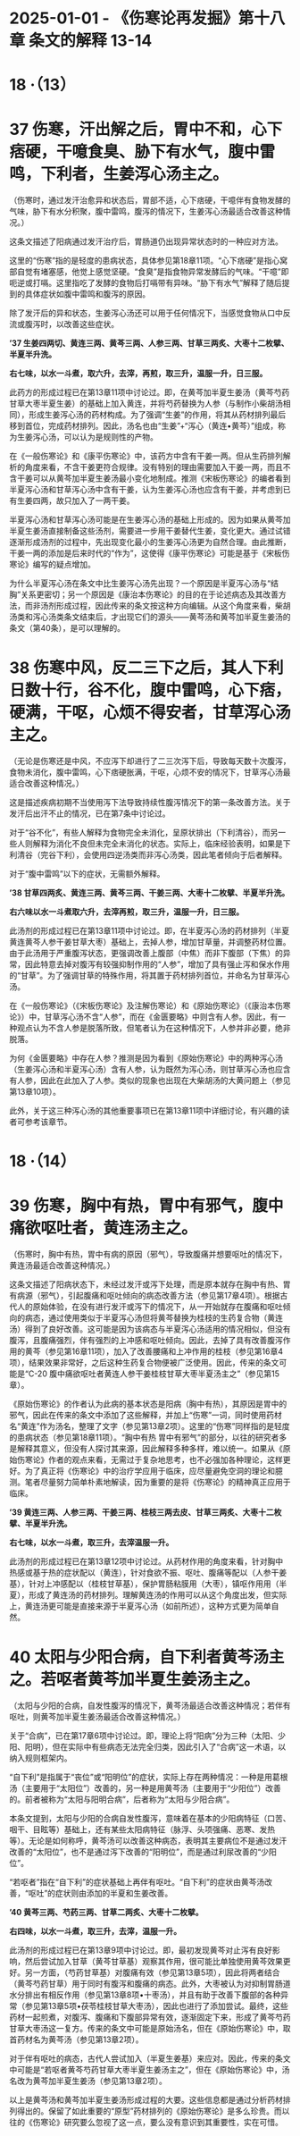 # 2025-01-01 - 《伤寒论再发掘》第十八章 条文的解释 13-14

# **18 ·（13）**

# **37 伤寒，汗出解之后，胃中不和，心下痞硬，干噫食臭、胁下有水气，腹中雷鸣，下利者，生姜泻心汤主之。**

（伤寒时，通过发汗治愈异和状态后，胃部不适，心下痞硬，干噫伴有食物发酵的气味，胁下有水分积聚，腹中雷鸣，腹泻的情况下，生姜泻心汤最适合改善这种情况。）

这条文描述了阳病通过发汗治疗后，胃肠道仍出现异常状态时的一种应对方法。

这里的“伤寒”指的是轻度的患病状态，具体参见第18章11项。“心下痞硬”是指心窝部自觉有堵塞感，他觉上感觉坚硬。“食臭”是指食物异常发酵后的气味。“干噫”即呃逆或打嗝。这里指吃了发酵的食物后打嗝带有异味。“胁下有水气”解释了随后提到的具体症状如腹中雷鸣和腹泻的原因。

除了发汗后的异和状态，生姜泻心汤还可以用于任何情况下，当感觉食物从口中反流或腹泻时，以改善这些症状。

**’37 生姜四两切、黄连三两、黄芩三两、人参三两、甘草三两炙、大枣十二枚擘、半夏半升洗。**

**右七味，以水一斗煮，取六升，去滓，再煎，取三升，温服一升，日三服。** 

此药方的形成过程已在第13章11项中讨论过。即，在黄芩加半夏生姜汤（黄芩芍药甘草大枣半夏生姜）的基础上加入黄连，并将芍药替换为人参（与制作小柴胡汤相同），形成生姜泻心汤的药材构成。为了强调“生姜”的作用，将其从药材排列最后移到首位，完成药材排列。因此，汤名也由“生姜”+“泻心（黄连•黄芩）”组成，称为生姜泻心汤，可以认为是规则性的产物。

在《一般伤寒论》和《康平伤寒论》中，该药方中含有干姜一两。但从生药排列解析的角度来看，不含干姜更符合规律。没有特别的理由需要加入干姜一两，而且不含干姜可以从黄芩加半夏生姜汤最小变化地制成。推测《宋板伤寒论》的编者看到半夏泻心汤和甘草泻心汤中含有干姜，认为生姜泻心汤也应含有干姜，并考虑到已有生姜四两，故只加入了一两干姜。

半夏泻心汤和甘草泻心汤可能是在生姜泻心汤的基础上形成的。因为如果从黄芩加半夏生姜汤直接制备这些汤剂，需要进一步用干姜替代生姜，变化更大。通过试错逐渐形成汤剂的过程中，先出现变化最小的生姜泻心汤更为自然合理。由此推断，干姜一两的添加是后来时代的“作为”，这使得《康平伤寒论》可能是基于《宋板伤寒论》编写的疑点增加。

为什么半夏泻心汤在条文中比生姜泻心汤先出现？一个原因是半夏泻心汤与“结胸”关系更密切；另一个原因是《康治本伤寒论》的目的在于论述病态及其改善方法，而非汤剂形成过程，因此传来的条文按这种方向编辑。从这个角度来看，柴胡汤类和泻心汤类条文结束后，才出现它们的源头——黄芩汤和黄芩加半夏生姜汤的条文（第40条），是可以理解的。

# **38 伤寒中风，反二三下之后，其人下利日数十行，谷不化，腹中雷鸣，心下痞，硬满，干呕，心烦不得安者，甘草泻心汤主之。**

（无论是伤寒还是中风，不应泻下却进行了二三次泻下后，导致每天数十次腹泻，食物未消化，腹中雷鸣，心下痞硬胀满，干呕，心烦不安的情况下，甘草泻心汤最适合改善这种情况。）

这是描述疾病初期不当使用泻下法导致持续性腹泻情况下的第一条改善方法。关于发汗后出汗不止的情况，已在第7条中讨论过。

对于“谷不化”，有些人解释为食物完全未消化，呈原状排出（下利清谷），而另一些人则解释为消化不良但未完全未消化的状态。实际上，临床经验表明，如果是下利清谷（完谷下利），会使用四逆汤类而非泻心汤类，因此笔者倾向于后者解释。

对于“腹中雷鸣”以下的症状，无需额外解释。

**’38 甘草四两炙、黄连三两、黄芩三两、干姜三两、大枣十二枚擘、半夏半升洗。**

**右六味以水一斗煮取六升，去滓再煎，取三升，温服一升，日三服。**

此汤剂的形成过程已在第13章11项中讨论过。即，在半夏泻心汤的药材排列（半夏黄连黄芩人参干姜甘草大枣）基础上，去掉人参，增加甘草量，并调整药材位置。由于此汤用于严重腹泻状态，更强调改善上腹部（中焦）而非下腹部（下焦）的异常，因此特意去掉对腹泻有较强抑制作用的“人参”，增加了具有强止泻和保水作用的“甘草”。为了强调甘草的特殊作用，将其置于药材排列首位，并命名为甘草泻心汤。

在《一般伤寒论》（《宋板伤寒论》及注解伤寒论）和《原始伤寒论》（《康治本伤寒论》）中，甘草泻心汤不含“人参”，而在《金匮要略》中则含有人参。因此，有一种观点认为不含人参是脱落所致，但笔者认为在这种情况下，人参并非必要，绝非脱落。

为何《金匮要略》中存在人参？推测是因为看到《原始伤寒论》中的两种泻心汤（生姜泻心汤和半夏泻心汤）含有人参，认为既然为泻心汤，则甘草泻心汤也应含有人参，因此在此加入了人参。类似的现象也出现在大柴胡汤的大黄问题上（参见第13章10项）。

此外，关于这三种泻心汤的其他重要事项已在第13章11项中详细讨论，有兴趣的读者可参考该章节。

# **18 ·（14）**

# **39 伤寒，胸中有热，胃中有邪气，腹中痛欲呕吐者，黄连汤主之。**

（伤寒时，胸中有热，胃中有病的原因（邪气），导致腹痛并想要呕吐的情况下，黄连汤最适合改善这种情况。）

这条文描述了阳病状态下，未经过发汗或泻下处理，而是原本就存在胸中有热、胃有病源（邪气），引起腹痛和呕吐倾向的病态改善方法（参见第17章4项）。根据古代人的原始体验，在没有进行发汗或泻下的情况下，从一开始就存在腹痛和呕吐倾向的病态，通过使用类似于半夏泻心汤但将黄芩替换为桂枝的生药复合物（黄连汤）得到了良好改善。这可能是因为该病态与半夏泻心汤适用的情况相似，但没有腹泻，且腹痛强烈，伴有强烈的上冲感和呕吐倾向。因此，去掉了具有改善腹泻作用的黄芩（参见第16章11项），加入了改善腰痛和上冲作用的桂枝（参见第16章4项），结果效果非常好，之后这种生药复合物便被广泛使用。因此，传来的条文可能是“C-20 腹中痛欲呕吐者黄连人参干姜桂枝甘草大枣半夏汤主之”（参见第15章）。

《原始伤寒论》的作者认为此病的基本状态是阳病（胸中有热），其原因是胃中的邪气，因此在传来的条文中添加了这些解释，并加上“伤寒”一词，同时使用药材名“黄连”作为汤名，整理了文字（参见第13章2项）。这里的“伤寒”同样指的是轻度的患病状态（参见第18章11项）。“胸中有热 胃中有邪气”的部分，以往的研究者多是解释其意义，但没有人探讨其来源，因此解释多种多样，难以统一。如果从《原始伤寒论》作者的观点来看，无需过于复杂地思考，也不必强加各种理论，这样更好。为了真正将《伤寒论》中的治疗学应用于临床，应尽量避免空洞的理论和臆测。笔者尽量努力简单朴素地解读，因为重要的是将《伤寒论》的精神真正应用于临床。

**’39 黄连三两、人参三两、干姜三两、桂枝三两去皮、甘草三两炙、大枣十二枚擘、半夏半升洗。**

**右七味，以水一斗煮，取三升，去滓温服一升。**

此汤剂的形成过程已在第13章12项中讨论过。从药材作用的角度来看，针对胸中热感或基于热的症状配以（黄连），针对食欲不振、呕吐、腹痛等配以（人参干姜基），针对上冲感配以（桂枝甘草基），保护胃肠粘膜用（大枣），镇呕作用用（半夏），形成了黄连汤的药材排列。理解黄连汤的作用可以从这个角度出发，但实际上，黄连汤更可能是直接来源于半夏泻心汤（如前所述），这种方式更为简单自然。

# **40 太阳与少阳合病，自下利者黄芩汤主之。若呕者黄芩加半夏生姜汤主之。**

（太阳与少阳的合病，自发性腹泻的情况下，黄芩汤最适合改善这种情况；若伴有呕吐，则黄芩加半夏生姜汤最适合改善这种情况。）

关于“合病”，已在第17章6项中讨论过。即，理论上将“阳病”分为三种（太阳、少阳、阳明），但在实际中有些病态无法完全归类，因此引入了“合病”这一术语，以纳入规则框架内。

“自下利”是指属于“丧位”或“阳明位”的症状，实际上存在两种情况：一种是用葛根汤（主要用于“太阳位”）改善的，另一种是用黄芩汤（主要用于“少阳位”）改善的。前者被称为“太阳与阳明合病”，后者称为“太阳与少阳合病”。

本条文提到，太阳与少阳的合病自发性腹泻，意味着在基本的少阳病特征（口苦、咽干、目眩等）基础上，还有某些太阳病特征（脉浮、头项强痛、恶寒、发热等）。无论是如何称呼，黄芩汤可以改善这种病态，表明其主要病位不是通过发汗改善的“太阳位”，也不是通过泻下改善的“阳明位”，而是通过利尿改善的“少阳位”。

“若呕者”指在“自下利”的症状基础上再伴有呕吐。“自下利”的症状由黄芩汤改善，“呕吐”的症状则由添加的半夏和生姜改善。

**’40 黄芩三两、芍药三两、甘草二两炙、大枣十二枚擘。**

**右四味，以水一斗煮，取三升，去滓，温服一升。** 

此汤剂的形成过程已在第13章9项中讨论过。即，最初发现黄芩对止泻有良好影响，然后尝试加入甘草（黄芩甘草基）观察其作用，很可能比单独使用黄芩效果更好。另一方面，（芍药甘草基）对腹痛有效（参见第13章5项），因此将两者结合（黄芩芍药甘草）用于同时有腹泻和腹痛的病态。此外，大枣被认为对抑制胃肠道水分排出有相反作用（参见第13章8项•十枣汤），并且有助于改善下腹部的各种异常（参见第13章5项•茯苓桂枝甘草大枣汤），因此也进行了添加尝试。最终，这些药材一起煎煮，对腹泻、腹痛和下腹部异常有效，逐渐固定下来，形成了黄芩芍药甘草大枣汤这一复方。传来的条文中可能是原始汤名，但在《原始伤寒论》中，取首药材名为黄芩汤（参见第13章2项）。

对于伴有呕吐的病态，古代人尝试加入（半夏生姜基）来应对。因此，传来的条文中可能是“若呕者黄芩芍药甘草大枣半夏生姜汤主之”，但在《原始伤寒论》中，汤名改为黄芩加半夏生姜汤（参见第13章2项）。

以上是黄芩汤和黄芩加半夏生姜汤形成过程的大要。这些信息都是通过分析药材排列得出的。保留了如此重要的“原型”药材排列的《原始伤寒论》是多么珍贵。而以往的《伤寒论》研究要么忽视了这一点，要么没有意识到其重要性，实在可惜。